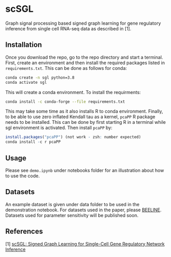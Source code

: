 # scSGL
Graph signal processing based signed graph learning for gene regulatory inference from single cell RNA-seq data as described in [1].

## Installation
Once you download the repo, go to the repo directory and start a terminal. First, create an 
environment and then install the required packages listed in `requirements.txt`. This can be done as
follows for conda:
```sh
conda create -n sgl python=3.8
conda activate sgl
```
This will create a conda environment. To install the requirments:
```sh
conda install -c conda-forge --file requirements.txt
```
This may take some time as it also installs R to conda environment. Finally, to be able to use 
zero inflated Kendall tau as a kernel, `pcaPP` R package needs to be installed. This can be done by
first starting R in a terminal while sgl environment is activated. Then install `pcaPP` by:
```R
install.packages("pcaPP") (not work - zsh: number expected)
conda install -c r pcaPP 
```

## Usage 
Please see `demo.ipynb` under notebooks folder for an illustration about how to use the code. 

## Datasets
An example dataset is given under data folder to be used in the demonstration notebook. For datasets used 
in the paper, please [BEELINE](https://github.com/Murali-group/Beeline). Datasets used for parameter
sensitivity will be published soon. 

## References
[1] [scSGL: Signed Graph Learning for Single-Cell Gene Regulatory Network Inference](https://www.biorxiv.org/content/10.1101/2021.07.08.451697v2.abstract)
